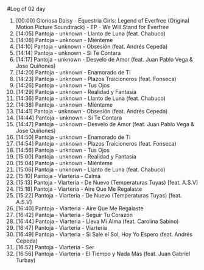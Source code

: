 #Log of 02 day

1. [00:00] Gloriosa Daisy - Equestria Girls: Legend of Everfree (Original Motion Picture Soundtrack) - EP - We Will Stand for Everfree
1. [14:05] Pantoja - unknown - Llanto de Luna (feat. Chabuco)
1. [14:08] Pantoja - unknown - Miénteme
1. [14:10] Pantoja - unknown - Obsesión (feat. Andrés Cepeda)
1. [14:14] Pantoja - unknown - Si Te Contara
1. [14:17] Pantoja - unknown - Desvelo de Amor (feat. Juan Pablo Vega & Jose Quiñones)
1. [14:20] Pantoja - unknown - Enamorado de Ti
1. [14:23] Pantoja - unknown - Plazos Traicioneros (feat. Fonseca)
1. [14:26] Pantoja - unknown - Tus Ojos
1. [14:29] Pantoja - unknown - Realidad y Fantasía
1. [14:36] Pantoja - unknown - Llanto de Luna (feat. Chabuco)
1. [14:38] Pantoja - unknown - Miénteme
1. [14:41] Pantoja - unknown - Obsesión (feat. Andrés Cepeda)
1. [14:44] Pantoja - unknown - Si Te Contara
1. [14:47] Pantoja - unknown - Desvelo de Amor (feat. Juan Pablo Vega & Jose Quiñones)
1. [14:50] Pantoja - unknown - Enamorado de Ti
1. [14:54] Pantoja - unknown - Plazos Traicioneros (feat. Fonseca)
1. [14:56] Pantoja - unknown - Tus Ojos
1. [15:00] Pantoja - unknown - Realidad y Fantasía
1. [15:04] Pantoja - unknown - Miénteme
1. [15:06] Pantoja - unknown - Llanto de Luna (feat. Chabuco)
1. [15:10] Pantoja - Viarteria - Calma
1. [15:13] Pantoja - Viarteria - De Nuevo (Temperaturas Tuyas) [feat. A.S.V]
1. [15:18] Pantoja - Viarteria - Aire Que Me Regalaste
1. [15:22] Pantoja - Viarteria - De Nuevo (Temperaturas Tuyas) [feat. A.S.V]
1. [16:40] Pantoja - Viarteria - Aire Que Me Regalaste
1. [16:42] Pantoja - Viarteria - Seguir Tu Corazón
1. [16:44] Pantoja - Viarteria - Lleva Mi Alma (feat. Carolina Sabino)
1. [16:47] Pantoja - Viarteria - Viarteria
1. [16:49] Pantoja - Viarteria - Si Sale el Sol, Hoy Yo Espero (feat. Andrés Cepeda)
1. [16:52] Pantoja - Viarteria - Ser
1. [16:56] Pantoja - Viarteria - El Tiempo y Nada Más (feat. Juan Gabriel Turbay)

